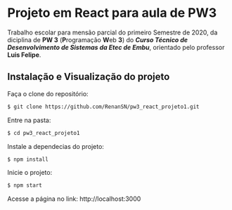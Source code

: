 # Projeto em React para aula de PW3

Trabalho escolar para mensão parcial do primeiro Semestre de 2020, da diciplina de **PW 3** (**P**rogramação **W**eb **3**) do **_Curso Técnico de Desenvolvimento de Sistemas da Etec de Embu_**, orientado pelo professor **Luis Felipe**.

## Instalação e Visualização do projeto

Faça o clone do repositório:
```sh
$ git clone https://github.com/RenanSN/pw3_react_projeto1.git
```
Entre na pasta:
```sh
$ cd pw3_react_projeto1
```
Instale a dependecias do projeto:
```sh
$ npm install
```
Inicie o projeto:
```sh
$ npm start
```

Acesse a página no link: http://localhost:3000
